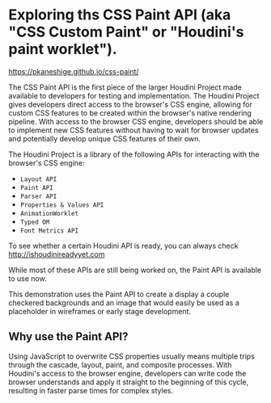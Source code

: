 # Exploring ths CSS Paint API (aka "CSS Custom Paint" or "Houdini's paint worklet").

https://pkaneshige.github.io/css-paint/

The CSS Paint API is the first piece of the larger Houdini Project made available to developers for testing and implementation. The Houdini Project gives developers direct access to the browser's CSS engine, allowing for custom CSS features to be created within the browser's native rendering pipeline. With access to the browser CSS engine, developers should be able to implement new CSS features without having to wait for browser updates and potentially develop unique CSS features of their own.

The Houdini Project is a library of the following APIs for interacting with the browser's CSS engine:

- `Layout API`
- `Paint API`
- `Parser API`
- `Properties & Values API`
- `AnimationWorklet`
- `Typed OM`
- `Font Metrics API`

To see whether a certain Houdini API is ready, you can always check http://ishoudinireadyyet.com

While most of these APIs are still being worked on, the Paint API is available to use now.

This demonstration uses the Paint API to create a display a couple checkered backgrounds and an image that would easily be used as a placeholder in wireframes or early stage development.

## Why use the Paint API?

Using JavaScript to overwrite CSS properties usually means multiple trips through the cascade, layout, paint, and composite processes. With Houdini's access to the browser engine, developers can write code the browser understands and apply it straight to the beginning of this cycle, resulting in faster parse times for complex styles.
